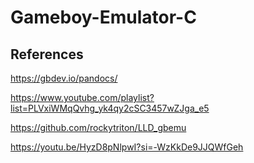 # Gameboy-Emulator-C

## References

https://gbdev.io/pandocs/

https://www.youtube.com/playlist?list=PLVxiWMqQvhg_yk4qy2cSC3457wZJga_e5

https://github.com/rockytriton/LLD_gbemu

https://youtu.be/HyzD8pNlpwI?si=-WzKkDe9JJQWfGeh